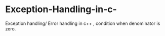 # Exception-Handling-in-c-
Exception handling/ Error handling in c++ , condition when denominator is zero.
